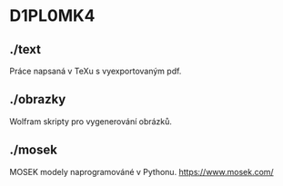 # D1PL0MK4

## ./text
Práce napsaná v TeXu s vyexportovaným pdf.

## ./obrazky
Wolfram skripty pro vygenerování obrázků.

## ./mosek
MOSEK modely naprogramováné v Pythonu.
https://www.mosek.com/